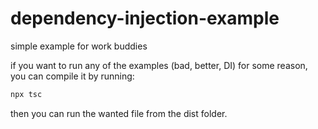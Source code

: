 # dependency-injection-example
simple example for work buddies

if you want to run any of the examples (bad, better, DI) for some reason, you can compile it by running:
```sh
npx tsc
```
then you can run the wanted file from the dist folder.
